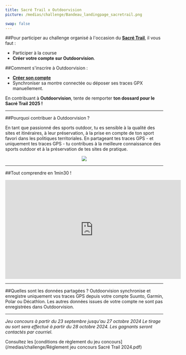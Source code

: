 ```yaml
---
title: Sacré Trail x Outdoorvision
picture: /medias/challenge/Bandeau_landingpage_sacretrail.png

swap: false
---
```


##Pour participer au challenge organisé à l'occasion du **[Sacré Trail](https://reimschampagnerun.fr/le-sacre-trail/)**, il vous faut :

- Participer à la course
- **Créer votre compte sur Outdoorvision**.

##Comment s'inscrire à Outdoorvision :
- **[Créer son compte](https://staging-auth.outdoorvision.fr/auth/realms/PRNSN/protocol/openid-connect/registrations?client_id=back1-outdoorgeovision-prnsn&response_type=code&redirect_uri=https://staging-back.outdoorvision.fr/auth/done/&scope=openid)**
- Synchroniser sa montre connectée ou déposer ses traces GPX manuellement.
  
<participate></participate>

En contribuant à **Outdoorvision**, tente de remporter **ton dossard pour le Sacré Trail 2025 !**


------

##Pourquoi contribuer à Outdoorvision ?

En tant que passionné des sports outdoor, tu es sensible à la qualité des sites et itinéraires, à leur préservation, à la prise en compte de ton sport favori dans les politiques territoriales. 
En partageant tes traces GPS - et uniquement tes traces GPS - tu contribues à la meilleure connaissance des sports outdoor et à la préservation de tes sites de pratique.

<p align="center">
  <img src="/medias/challenge/contribue_sacretrail.png">
</p>

------

##Tout comprendre en 1min30 !
<p align="center">
<iframe width="560" height="315" src="https://www.youtube.com/embed/fMkJ--vPamA?si=SxuhFIjWeJ6jFW_b" title="YouTube video player" title="YouTube video player" frameborder="0" allow="accelerometer; autoplay; clipboard-write; encrypted-media; gyroscope; picture-in-picture" allowfullscreen></iframe>
</p>


---

##Quelles sont les données partagées ?
Outdoorvision synchronise et enregistre uniquement vos traces GPS depuis votre compte Suunto, Garmin, Polar ou Décathlon. Les autres données issues de votre compte ne sont pas enregistrées dans Outdoorvision.

---

*Jeu concours à partir du 23 septembre jusqu'au 27 octobre 2024* 
*Le tirage au sort sera effectué à partir du 28 octobre 2024. Les gagnants seront contactés par courriel.*


Consultez les [conditions de règlement du jeu concours](/medias/challenge/Réglement jeu concours Sacré Trail 2024.pdf)
<p></p>





